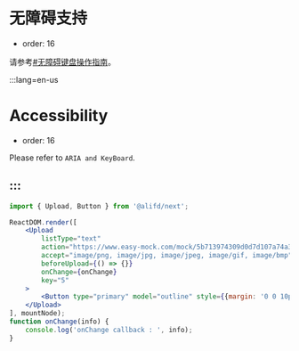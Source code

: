 # 无障碍支持

- order: 16

请参考[#无障碍键盘操作指南](#无障碍键盘操作指南)。

:::lang=en-us
# Accessibility

- order: 16

Please refer to `ARIA and KeyBoard`.

:::
---

````jsx
import { Upload, Button } from '@alifd/next';

ReactDOM.render([
    <Upload
        listType="text"
        action="https://www.easy-mock.com/mock/5b713974309d0d7d107a74a3/alifd/upload"
        accept="image/png, image/jpg, image/jpeg, image/gif, image/bmp"
        beforeUpload={() => {}}
        onChange={onChange}
        key="5"
    >
        <Button type="primary" model="outline" style={{margin: '0 0 10px'}}>upload </Button>
    </Upload>
], mountNode);
function onChange(info) {
    console.log('onChange callback : ', info);
}

````
